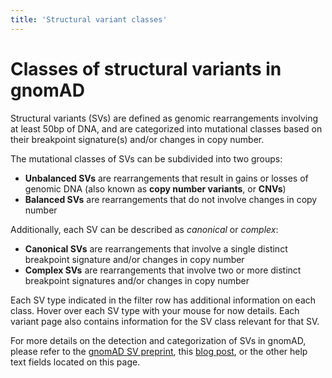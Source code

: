 ```yaml
---
title: 'Structural variant classes'  
---
```


# Classes of structural variants in gnomAD

Structural variants (SVs) are defined as genomic rearrangements involving at least 50bp of DNA, and are categorized into mutational classes based on their breakpoint signature(s) and/or changes in copy number.  

The mutational classes of SVs can be subdivided into two groups:  
  - **Unbalanced SVs** are rearrangements that result in gains or losses of genomic DNA (also known as **copy number variants**, or **CNVs**)  
  - **Balanced SVs** are rearrangements that do not involve changes in copy number  

Additionally, each SV can be described as _canonical_ or _complex_:
  - **Canonical SVs** are rearrangements that involve a single distinct breakpoint signature and/or changes in copy number
  - **Complex SVs** are rearrangements that involve two or more distinct breakpoint signatures and/or changes in copy number  

Each SV type indicated in the filter row has additional information on each class. Hover over each SV type with your mouse for now details. Each variant page also contains information for the SV class relevant for that SV.  

For more details on the detection and categorization of SVs in gnomAD, please refer to the [gnomAD SV preprint](https://broad.io/gnomad_sv), this [blog post](https://macarthurlab.org/2019/03/20/structural-variants-in-gnomad/), or the other help text fields located on this page.
